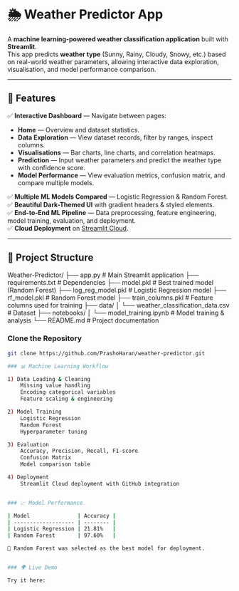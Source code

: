 # 🌦 Weather Predictor App

A **machine learning-powered weather classification application** built with **Streamlit**.  
This app predicts **weather type** (Sunny, Rainy, Cloudy, Snowy, etc.) based on real-world weather parameters, allowing interactive data exploration, visualisation, and model performance comparison.

---

## 📌 Features

✅ **Interactive Dashboard** — Navigate between pages:  
- **Home** — Overview and dataset statistics.  
- **Data Exploration** — View dataset records, filter by ranges, inspect columns.  
- **Visualisations** — Bar charts, line charts, and correlation heatmaps.  
- **Prediction** — Input weather parameters and predict the weather type with confidence score.  
- **Model Performance** — View evaluation metrics, confusion matrix, and compare multiple models.

✅ **Multiple ML Models Compared** — Logistic Regression & Random Forest.  
✅ **Beautiful Dark-Themed UI** with gradient headers & styled elements.  
✅ **End-to-End ML Pipeline** — Data preprocessing, feature engineering, model training, evaluation, and deployment.  
✅ **Cloud Deployment** on [Streamlit Cloud](https://prashoharan-weather-predictor-app-e6opfx.streamlit.app/).  

---

## 📂 Project Structure

Weather-Predictor/
├── app.py # Main Streamlit application
├── requirements.txt # Dependencies
├── model.pkl # Best trained model (Random Forest)
├── log_reg_model.pkl # Logistic Regression model
├── rf_model.pkl # Random Forest model
├── train_columns.pkl # Feature columns used for training
├── data/
│ └── weather_classification_data.csv # Dataset
├── notebooks/
│ └── model_training.ipynb # Model training & analysis
└── README.md # Project documentation


###  Clone the Repository
```bash
git clone https://github.com/PrashoHaran/weather-predictor.git

### 📊 Machine Learning Workflow

1) Data Loading & Cleaning
    Missing value handling
    Encoding categorical variables
    Feature scaling & engineering

2) Model Training
    Logistic Regression
    Random Forest
    Hyperparameter tuning

3) Evaluation
    Accuracy, Precision, Recall, F1-score
    Confusion Matrix
    Model comparison table

4) Deployment
    Streamlit Cloud deployment with GitHub integration


### 📈 Model Performance

| Model               | Accuracy |
| ------------------- | -------- |
| Logistic Regression | 21.81%   |
| Random Forest       | 97.60%   |

📌 Random Forest was selected as the best model for deployment.


### 🌍 Live Demo

Try it here: